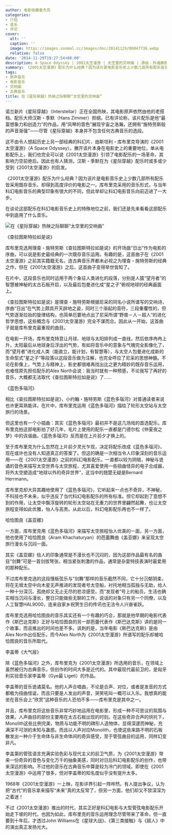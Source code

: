 ```yaml
---
author: 电影收藏者杰克
categories:
- 介绍
- 音乐
- 评论
cover:
  alt: ''
  caption: ''
  image: https://images.soomal.cc/images/doc/20141129/00047736.webp
  relative: false
date: '2014-11-29T19:27:54+08:00'
description: A Space Odyssey | 2001太空漫游 | 太空里的交响曲 | 源自：外滩画报-靠谱 | 版权：转载 |  平均/总评分：10.00/70
summary: 《2001太空漫游》配乐为什么经典？因为该片是电影音乐史上少数几部所有配乐皆采用既存音乐、却得到高度评价的电影之一。库布里克采用的音乐形式，与当年科幻电影音乐的典型印象有很大的不同，但此举却让科幻电影音乐向前迈进了一大步……
tags:
- 原声音乐
- 电影音乐
- 交响曲
- 古典音乐
title: 在《星际穿越》热映之际聊聊“太空里的交响曲”
---
```


诺兰新片《星际穿越》（Interstellar）正在全国热映，其电影原声依然由他的老搭档、配乐大师汉斯・季默（Hans Zimmer）担纲。已有评论称，该片配乐是他“最富想象力和创造力”的作品，用“风琴的音色”展现宇宙之浩瀚，还拥有“施特劳斯般的声音渐强”――尽管《星际穿越》本身并不包含任何古典音乐的选段。

这不由令人想起历史上另一部经典的科幻片、由斯坦利・库布里克导演的《2001太空漫游》（A Space Odyssey）。撇开该片本身在电影史上的重要地位，单从电影配乐上，我们也完全可以说《2001太空漫游》引领了电影配乐的一场革命，其影响力空前绝后。因此也有人猜测，汉斯・季默在为《星际穿越》配乐时或多或少受到《2001太空漫游》的启发。

《2001太空漫游》配乐为什么经典？因为该片是电影音乐史上少数几部所有配乐皆采用既存音乐、却得到高度评价的电影之一。库布里克采用的音乐形式，与当年科幻电影音乐的典型印象有很大的不同，但此举却让科幻电影音乐向前迈进了一大步。

在谈论这部配乐在科幻电影音乐史上的特殊地位之前，我们还是先来看看这部配乐中到底用了什么音乐。

![在《星际穿越》热映之际聊聊“太空里的交响曲”](https://images.soomal.cc/images/doc/20141129/00047736.webp)





《查拉图斯特拉如是说》

库布里克选用理查・施特劳斯《查拉图斯特拉如是说》的开场曲“日出”作为电影的序曲，可以说是影史最经典的一次既存音乐运用。有趣的是，这首曲子在《2001太空漫游》之前其实籍籍无名，连古典音乐界都未必视之为理查・施特劳斯的经典之作，但在《2001太空漫游》之后，这首曲子变得举世皆知了。

在片中，这段音乐也同时运用于两个象征人类进化的段落，分别是人猿“望月者”的智慧被神秘的太古石板开启，以及最后包曼进化成“星之子”俯视地球的经典画面上。

《查拉图斯特拉如是说》是理查・施特劳斯根据尼采的同名小说所谱写的交响诗，序曲“日出”在气势上颇具开天辟地之姿，同时三个渐起的音符，三段重覆性的，但气势逐渐拉抬的旋律结构，也简单厄要地点出了尼采所谓“野兽－人－超人”的进化哲学思想，这些概念与《2001太空漫游》完全不谋而合。因此从一开始，这首曲子就是库布里克最重视的曲目。

在电影一开场，库布里克特意让月球、地球与太阳排列成一直线，然后依序冉冉上升，太阳最后从地球身后浮出的气势，有如将音乐中的意象与气魄完全影像化了，而“望月者”进化成人类（能直立，能计划，有智慧等），与太空人包曼进化成新的生命型式“星之子”等段落以这段音乐做为注解，也完全呼应了尼采的思想神髓。不论在影像上，气势上与精神上，影史都很难再找出比之更为精妙的既存音乐运用，也难怪原先担任配乐的Alex North会说：我当时就有一种预感，不论我写了再好的音乐，大概都无法取代《查拉图斯特拉如是说》了……

《蓝色多瑙河》

相比《查拉图斯特拉如是说》，小约翰・施特劳斯《蓝色多瑙河》对普通读者来说也许更耳熟能详。在片中，库布里克运用《蓝色多瑙河》描绘了轮形太空站与太空旅行的场景。

但这里也有一个小插曲：其实《蓝色多瑙河》最初并不是这几场戏的首选配乐。库布里克拍这部电影拍了好几年，毛片上使用的配乐一直都是门德尔松《仲夏夜之梦》中的诙谐曲。《蓝色多瑙河》反而是在上片前夕才换上的。

至于库布里克为什么忽然在上片前夕灵光乍现，决定将配乐改成《蓝色多瑙河》，现在或许也没有人知道真正的答案了。但这的确是一次相当令人印象深刻的音乐运用――在《2001太空漫游》之前的科幻电影配乐，一直都以较为阴暗，神秘与诡谲的音色来描写太空世界与太空旅程，尤其喜爱使用一些扭曲怪异的电子合成器，将外太空塑造成“地球以外的奇异世界”，这当中的翘楚无疑是Bernard Herrmann。

库布里克却大异其趣地使用了《蓝色多瑙河》，它听起来一点也不奇异，不神秘，不科技也不未来，似乎违反了当代科幻电影配乐的所有标准。但它却起到了意想不到的作用，让太空中飘浮旋转的轮形太空站在无重力的世界里翩然起舞，也让太空旅程变得如此优雅，怡人与高贵。从此以后，科幻电影配乐再也不一样了。

哈恰图良《盖亚娜》

一方面，库布里克用《蓝色多瑙河》来描写太空旅程怡人优美的一面，另一方面，他也使用了哈恰图良（Aram Khachaturyan）的芭蕾舞曲《盖亚娜》来呈现太空旅行漫长与沉闷一面。

其实《盖亚娜》给人的印象通常是不漫长也不沉闷的，因为这部作品最有名的曲目“剑舞”可是一首剑拔弩张，相当紧张刺激的作品，通常是杂耍特技表演时最爱用的那种配乐。

不过库布里克选的这段慢板弦乐与“剑舞”那样的音乐截然不同，它十分沉郁阴柔，将在无垠太空中向木星无声推进的发现者号太空船，衬托地相当孤独与无助，给人一种十分深沉、孤绝却又无止无尽的悲凉感受。而“发现者”号上的船员，生活也确实相当沉闷与漫长，整日只能做些无聊的工作，说话的对象只有另一个同僚，以及人工智慧HAL9000，连来自家乡祝贺生日的传讯也无法令人兴奋雀跃。

库布里克选用哈恰图良的音乐其实还有一个有趣的巧合，那就是他早期的电影代表作《斯巴达克斯》正好与哈恰图良的另一部芭蕾代表作《斯巴达克斯》讲的是同一个故事，而且推出的时间也差不多。讽刺的是，当年电影《斯巴达克斯》是由Alex North出任配乐，而今Alex North为《2001太空漫游》所谱写的配乐却被哈恰图良的音乐所取代。

李盖蒂《大气层》

除《蓝色多瑙河》之外，库布里克为《2001太空漫游》所选用的音乐，在领域上虽然被归为古典音乐，但创作的时间大多是近代的。其中最现代最前卫的，是匈牙利实验音乐家李盖蒂（Gye最 Ligeti）的作品。

李盖蒂的音乐诡谲莫名。他的人声合唱曲，不论是合声、对位，或者是发音的方式都极为扭曲怪诞，而且只要是人发出的声音，哭笑吼叫一概可以入乐。我想真的能坐在音乐会上“欣赏”这种音乐的人恐怕不多――库布里克是其中之一。

并且，库布里克将这些音乐非常巧妙地运用在电影里，形成一种不可思议的氛围与效果。人声曲目的部份主要用在太古石板出现的时刻。在这些奇异合声的烘托下，Monolith这些比例完美，物质与功能不明的碑形人造物体，显得深邃而神秘，充满深不可测的未知与蛊惑。而且以人声对应Monolith，也使这些来路不明的石板散发出一种介于生命体与非生命体间的奇异感受，至于管弦曲目的运用，同样幻变非凡。

李盖第的管弦语言充满实验色彩与现代主义的前卫气质，为《2001太空漫游》带来一份奇异的音色与变化万千的抽象美感，同时对日后科幻电影配乐的创作，也带来深远的影响。不过他的音乐在古典音乐中算是较为冷门的领域，即使在《2001太空漫游》中运用了很多，但对李盖蒂的知名度似乎没有提升太多。

1968年《2001太空漫游》一上映，在影评界引起一阵哗然。有人提出争议，认为把“古代”的音乐拿来描写“未来”真的太反常了，但另一方面，他们却又不禁深深为之着迷！

不过《2001太空漫游》推出的时代，其实正好是科幻电影与大型管弦电影配乐开始走下坡的时代。也因为如此，库布里克的音乐运用理念尽管带来了革命，但一直要到十年后，才透过John Williams在《星球大战》、《第三类接触》与《超人》中的演出真正发扬光大。